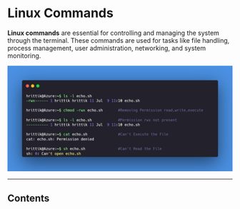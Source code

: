 # Linux Commands

**Linux commands** are essential for controlling and managing the system through the terminal. These commands are used for tasks like file handling, process management, user administration, networking, and system monitoring.

![loading...](../../images/linux_img/linux_command/linux_command.png)


---

## Contents